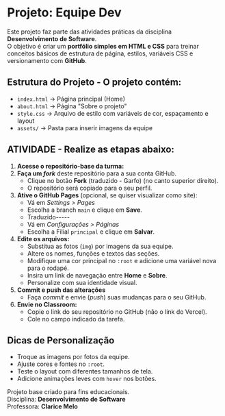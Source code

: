 # Projeto: Equipe Dev
Este projeto faz parte das atividades práticas da disciplina **Desenvolvimento de Software**.  
O objetivo é criar um **portfólio simples em HTML e CSS** para treinar conceitos básicos de estrutura de página, estilos, variáveis CSS e versionamento com **GitHub**.

## Estrutura do Projeto - O projeto contém:

- `index.html` → Página principal (Home)  
- `about.html` → Página "Sobre o projeto"  
- `style.css` → Arquivo de estilo com variáveis de cor, espaçamento e layout  
- `assets/` → Pasta para inserir imagens da equipe  

## ATIVIDADE - Realize as etapas abaixo:

1. **Acesse o repositório-base da turma:**     
2. **Faça um *fork*** deste repositório para a sua conta GitHub.  
   - Clique no botão **Fork** (traduzido - Garfo) (no canto superior direito).  
   - O repositório será copiado para o seu perfil.
3. **Ative o GitHub Pages** (opcional, se quiser visualizar como site):  
   - Vá em *Settings > Pages*  
   - Escolha a branch `main` e clique em **Save**.
   - Traduzido-----
   - Vá em *Configurações > Páginas*  
   - Escolha a Filial `principal` e clique em **Salvar**.
4. **Edite os arquivos:**
   - Substitua as fotos (`img`) por imagens da sua equipe.
   - Altere os nomes, funções e textos das seções.
   - Modifique uma cor principal no `:root` e adicione uma variável nova para o rodapé.
   - Insira um link de navegação entre **Home** e **Sobre**.
   - Personalize com sua identidade visual.
5. **Commit e push das alterações**  
   - Faça *commit* e envie (*push*) suas mudanças para o seu GitHub.
6. **Envie no Classroom:**
   - Copie o link do seu repositório no GitHub (não o link do Vercel).  
   - Cole no campo indicado da tarefa.

## Dicas de Personalização
- Troque as imagens por fotos da equipe.  
- Ajuste cores e fontes no `:root`.  
- Teste o layout com diferentes tamanhos de tela.  
- Adicione animações leves com `hover` nos botões.

Projeto base criado para fins educacionais.  
Disciplina: **Desenvolvimento de Software**  
Professora: **Clarice Melo**
